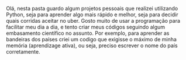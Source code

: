 Olá, nesta pasta guardo algum projetos pessoais que realizei utilizando Python, seja para aprender algo mais rápido e melhor, seja para decidir quais corridas aceitar no uber.
Gosto muito de usar a programação para facilitar meu dia a dia, e tento criar meus códigos seguindo algum embasamento científico no assunto. Por exemplo, para aprender
as bandeiras dos países criei um codigo que exigisse o máximo de minha memória (aprendizage ativa), ou seja, preciso escrever o nome do país corretamente.
